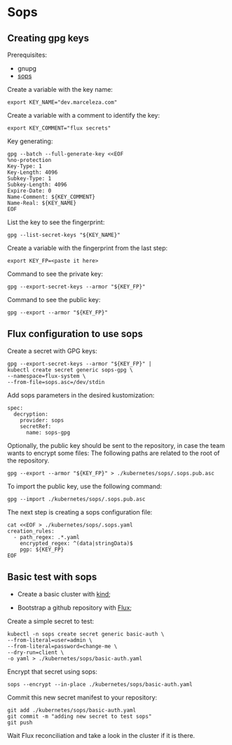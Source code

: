 # Sops

## Creating gpg keys

Prerequisites:

- gnupg
- [sops](https://github.com/mozilla/sops/releases)

Create a variable with the key name:

```console
export KEY_NAME="dev.marceleza.com"
```

Create a variable with a comment to identify the key:

```console
export KEY_COMMENT="flux secrets"
```

Key generating:

```console
gpg --batch --full-generate-key <<EOF
%no-protection
Key-Type: 1
Key-Length: 4096
Subkey-Type: 1
Subkey-Length: 4096
Expire-Date: 0
Name-Comment: ${KEY_COMMENT}
Name-Real: ${KEY_NAME}
EOF
```

List the key to see the fingerprint:

```console
gpg --list-secret-keys "${KEY_NAME}"
```

Create a variable with the fingerprint from the last step:

```console
export KEY_FP=<paste it here>
```

Command to see the private key:

```console
gpg --export-secret-keys --armor "${KEY_FP}"
```

Command to see the public key:

```console
gpg --export --armor "${KEY_FP}"
```

## Flux configuration to use sops

Create a secret with GPG keys:

```console
gpg --export-secret-keys --armor "${KEY_FP}" |
kubectl create secret generic sops-gpg \
--namespace=flux-system \
--from-file=sops.asc=/dev/stdin
```

Add sops parameters in the desired kustomization:

```console
spec:
  decryption:
    provider: sops
    secretRef:
      name: sops-gpg
```

Optionally, the public key should be sent to the repository, in case the team wants to encrypt some files:
The following paths are related to the root of the repository.

```console
gpg --export --armor "${KEY_FP}" > ./kubernetes/sops/.sops.pub.asc
```

To import the public key, use the following command:

```console
gpg --import ./kubernetes/sops/.sops.pub.asc
```

The next step is creating a sops configuration file:

```console
cat <<EOF > ./kubernetes/sops/.sops.yaml
creation_rules:
  - path_regex: .*.yaml
    encrypted_regex: ^(data|stringData)$
    pgp: ${KEY_FP}
EOF
```

## Basic test with sops

- Create a basic cluster with [kind](../kind/README.md);

- Bootstrap a github repository with [Flux](../flux/README.md);

Create a simple secret to test:

```console
kubectl -n sops create secret generic basic-auth \
--from-literal=user=admin \
--from-literal=password=change-me \
--dry-run=client \
-o yaml > ./kubernetes/sops/basic-auth.yaml
```

Encrypt that secret using sops:

```console
sops --encrypt --in-place ./kubernetes/sops/basic-auth.yaml
```

Commit this new secret manifest to your repository:

```console
git add ./kubernetes/sops/basic-auth.yaml
git commit -m "adding new secret to test sops"
git push
```

Wait Flux reconciliation and take a look in the cluster if it is there.


